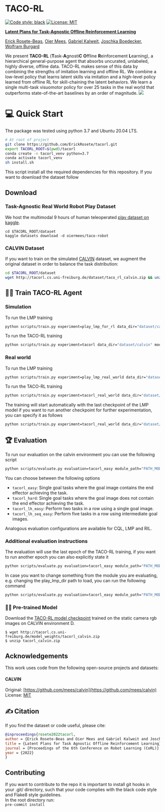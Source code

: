 

# TACO-RL # 

[![Code style: black](https://img.shields.io/badge/code%20style-black-000000.svg)](https://github.com/psf/black)
[![License: MIT](https://img.shields.io/badge/License-MIT-yellow.svg)](https://opensource.org/licenses/MIT)

[**Latent Plans for Task-Agnostic Offline Reinforcement Learning**](https://arxiv.org/pdf/2209.08959.pdf)

[Erick Rosete-Beas](https://www.erickrosete.com/), [Oier Mees](https://www.oiermees.com/), [Gabriel Kalweit](https://nr.informatik.uni-freiburg.de/people/gabriel-kalweit), [Joschka Boedecker](https://nr.informatik.uni-freiburg.de/people/joschka-boedecker), [Wolfram Burgard](http://www2.informatik.uni-freiburg.de/~burgard)


We present **TACO-RL** (**T**ask-**A**gnosti**C** **O**ffline
**R**einforcement **L**earning), a hierarchical general-purpose agent that absorbs uncurated, unlabeled, highly diverse, offline data. TACO-RL makes sense of this data by combining the strengths of imitation learning and offline RL.
We combine a low-level policy that learns latent skills via imitation and a high-level policy learned from offline RL for skill-chaining the latent behaviors.
We learn a single multi-task visuomotor policy for over 25 tasks in the real world that outperforms state-of-the-art baselines by an order of magnitude.
![](media/teaser.gif)

# :computer:  Quick Start
The package was tested using python 3.7 and Ubuntu 20.04 LTS. <br/>
```bash
# At root of project
git clone https://github.com/ErickRosete/tacorl.git
export TACORL_ROOT=$(pwd)/tacorl
conda create -n tacorl_venv python=3.7 
conda activate tacorl_venv
sh install.sh
 ```
This script install all the required dependencies for this repository.
If you want to download the dataset follow 

## Download
### Task-Agnostic Real World Robot Play Dataset
We host the multimodal 9 hours of human teleoperated [play dataset on kaggle](https://www.kaggle.com/datasets/oiermees/taco-robot).
```
cd $TACORL_ROOT/dataset
kaggle datasets download -d oiermees/taco-robot
```
### CALVIN Dataset
If you want to train on the simulated [CALVIN](https://github.com/mees/calvin) dataset, we augment the original dataset in order to balance the task distribution:
```bash
cd $TACORL_ROOT/dataset
wget http://tacorl.cs.uni-freiburg.de/dataset/taco_rl_calvin.zip && unzip taco_rl_calvin.zip && rm taco_rl_calvin.zip
```

##	:weight_lifting_man: Train TACO-RL Agent
### Simulation
To run the LMP training 
```bash
python scripts/train.py experiment=play_lmp_for_rl data_dir="dataset/calvin"
 ```

To run the TACO-RL training 

```bash
python scripts/train.py experiment=tacorl data_dir="dataset/calvin" module.play_lmp_dir="models/lmp_calvin"
 ```
### Real world
To run the LMP training 
```bash
python scripts/train.py experiment=play_lmp_real_world data_dir="dataset/real_world" 
 ```

To run the TACO-RL training 

```bash
python scripts/train.py experiment=tacorl_real_world data_dir="dataset/real_world" module.play_lmp_dir="models/lmp_real_world"
 ```
The training will start automatically with the last checkpoint of the LMP model if you want to run another checkpoint for further experimentation, you can specify it as follows
```bash
python scripts/train.py experiment=tacorl_real_world data_dir="dataset/real_world" module.play_lmp_dir="models/lmp_real_world" +module.lmp_epoch_to_load=30
 ```

## :trophy: Evaluation
To run our evaluation on the calvin environment you can use the following script
```bash
python scripts/evaluate.py evaluation=tacorl_easy module_path="PATH_MODEL_TO_EVAL" data_dir="dataset/calvin"
 ```
You can choose between the following options
- `tacorl_easy`: Single goal tasks where the goal image contains the end effector achieving the task.
- `tacorl_hard`: Single goal tasks where the goal image does not contain the end effector achieving the task.
- `tacorl_lh_easy`: Perform two tasks in a row using a single goal image.
- `tacorl_lh_seq_easy`: Perform five tasks in a row using intermediate goal images.

Analogous evaluation configurations are available for CQL, LMP and RIL.

### Additional evaluation instructions
The evaluation will use the last epoch of the TACO-RL training, if you want to run another epoch you can also explicitly state it
```bash
python scripts/evaluate.py evaluation=tacorl_easy module_path="PATH_MODEL_TO_EVAL" data_dir="dataset/calvin" +epoch_to_load=30
 ```

In case you want to change something from the module you are evaluating, e.g. changing the play_lmp_dir path to load, you can run the following command
```bash
python scripts/evaluate.py evaluation=tacorl_easy module_path="PATH_MODEL_TO_EVAL" data_dir="dataset/calvin" +overwrite_module_cfg.play_lmp_dir="LMP_PATH_TO_LOAD"
 ```

### :student: Pre-trained Model
Download the [TACO-RL model checkpoint](http://calvin.cs.uni-freiburg.de/model_weights/tacorl_calvin.zip) trained on the static camera rgb images on CALVIN environment D.
```
$ wget http://tacorl.cs.uni-freiburg.de/model_weights/tacorl_calvin.zip
$ unzip tacorl_calvin.zip
```

## Acknowledgements

This work uses code from the following open-source projects and datasets:

#### CALVIN
Original:  [https://github.com/mees/calvin](https://github.com/mees/calvin)
License: [MIT](https://github.com/mees/calvin/blob/main/LICENSE)


## :writing_hand: Citation

If you find the dataset or code useful, please cite:

```bibtex
@inproceedings{rosete2022tacorl,
author = {Erick Rosete-Beas and Oier Mees and Gabriel Kalweit and Joschka Boedecker and Wolfram Burgard},
title = {Latent Plans for Task Agnostic Offline Reinforcement Learning},
journal = {Proceedings of the 6th Conference on Robot Learning (CoRL)},
year = {2022}
}
```

## Contributing
If you want to contribute to the repo it is important to install
git hooks in your .git/ directory, such that your code complies with
the black code style and Flake8 style guidelines. </br>
In the root directory run: </br>
`pre-commit install`
